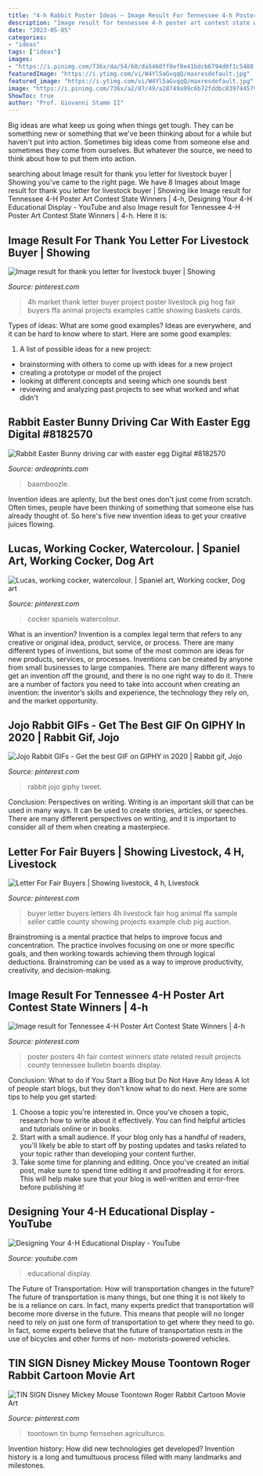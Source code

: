 ```yaml
---
title: "4-h Rabbit Poster Ideas ~ Image Result For Tennessee 4-h Poster Art Contest State Winners"
description: "Image result for tennessee 4-h poster art contest state winners"
date: "2023-05-05"
categories:
- "ideas"
tags: ["ideas"]
images:
- "https://i.pinimg.com/736x/da/54/60/da5460ff8ef8e41bdcb6794d0f1c5488.jpg"
featuredImage: "https://i.ytimg.com/vi/W4Yl5aGvqqQ/maxresdefault.jpg"
featured_image: "https://i.ytimg.com/vi/W4Yl5aGvqqQ/maxresdefault.jpg"
image: "https://i.pinimg.com/736x/a2/87/49/a28749a99c6b72fddbc8397445790493---h-poster.jpg"
ShowToc: true
author: "Prof. Giovanni Stamm II"
---
```



Big ideas are what keep us going when things get tough. They can be something new or something that we've been thinking about for a while but haven't put into action. Sometimes big ideas come from someone else and sometimes they come from ourselves. But whatever the source, we need to think about how to put them into action.

	

		
searching about Image result for thank you letter for livestock buyer | Showing you've came to the right page. We have 8 Images about Image result for thank you letter for livestock buyer | Showing like Image result for Tennessee 4-H Poster Art Contest State Winners | 4-h, Designing Your 4-H Educational Display - YouTube and also Image result for Tennessee 4-H Poster Art Contest State Winners | 4-h. Here it is:
		
    
## Image Result For Thank You Letter For Livestock Buyer | Showing

<img loading=lazy src="https://i.pinimg.com/736x/80/a8/4c/80a84c2ec9400975f51ebc8785341ca4.jpg" onerror="this.onerror=null;this.src='https://tse4.mm.bing.net/th?id=OIP.U4CSc8ljkf0Hq-LWf8kbRAHaFi&amp;pid=15.1';" alt="Image result for thank you letter for livestock buyer | Showing">

_Source: pinterest.com_

>4h market thank letter buyer project poster livestock pig hog fair buyers ffa animal projects examples cattle showing baskets cards. 

	

Types of ideas: What are some good examples?
Ideas are everywhere, and it can be hard to know where to start. Here are some good examples:
1. A list of possible ideas for a new project: 
- brainstorming with others to come up with ideas for a new project 
- creating a prototype or model of the project 
- looking at different concepts and seeing which one sounds best 
- reviewing and analyzing past projects to see what worked and what didn't 

    
## Rabbit Easter Bunny Driving Car With Easter Egg Digital #8182570

<img loading=lazy src="https://www.ardeaprints.com/p/172/rabbit-easter-bunny-driving-car-easter-egg-8182570.jpg" onerror="this.onerror=null;this.src='https://tse2.mm.bing.net/th?id=OIP.iE-KL6BvMI49X207geC2PgHaHa&amp;pid=15.1';" alt="Rabbit Easter Bunny driving car with easter egg Digital #8182570">

_Source: ardeaprints.com_

>baamboozle. 

	

Invention ideas are aplenty, but the best ones don't just come from scratch. Often times, people have been thinking of something that someone else has already thought of. So here's five new invention ideas to get your creative juices flowing.

    
## Lucas, Working Cocker, Watercolour. | Spaniel Art, Working Cocker, Dog Art

<img loading=lazy src="https://i.pinimg.com/736x/13/ef/bc/13efbc53a4688fd18022235859b1232f--working-cocker-spaniels.jpg" onerror="this.onerror=null;this.src='https://tse3.mm.bing.net/th?id=OIP.VBGOM4bKNCghHoZVjuOX2AHaJ3&amp;pid=15.1';" alt="Lucas, working cocker, watercolour. | Spaniel art, Working cocker, Dog art">

_Source: pinterest.com_

>cocker spaniels watercolour. 

	

What is an invention?
Invention is a complex legal term that refers to any creative or original idea, product, service, or process. There are many different types of inventions, but some of the most common are ideas for new products, services, or processes. Inventions can be created by anyone from small businesses to large companies. There are many different ways to get an invention off the ground, and there is no one right way to do it. There are a number of factors you need to take into account when creating an invention: the inventor’s skills and experience, the technology they rely on, and the market opportunity.

    
## Jojo Rabbit GIFs - Get The Best GIF On GIPHY In 2020 | Rabbit Gif, Jojo

<img loading=lazy src="https://i.pinimg.com/736x/ed/22/ae/ed22ae8223dfe80c3ccdc611bb5b4ad5.jpg" onerror="this.onerror=null;this.src='https://tse4.mm.bing.net/th?id=OIP.6cWq6c8uyc5j3qEP-ttEQQHaFj&amp;pid=15.1';" alt="Jojo Rabbit GIFs - Get the best GIF on GIPHY in 2020 | Rabbit gif, Jojo">

_Source: pinterest.com_

>rabbit jojo giphy tweet. 

	

Conclusion: Perspectives on writing.
Writing is an important skill that can be used in many ways. It can be used to create stories, articles, or speeches. There are many different perspectives on writing, and it is important to consider all of them when creating a masterpiece.

    
## Letter For Fair Buyers | Showing Livestock, 4 H, Livestock

<img loading=lazy src="https://i.pinimg.com/736x/4b/61/f4/4b61f43f6bce5770812bf2e840b307bd--animal-projects-animal-science.jpg" onerror="this.onerror=null;this.src='https://tse1.mm.bing.net/th?id=OIP.Lf03u_2u6RYC0U1hAmOFxwHaKM&amp;pid=15.1';" alt="Letter For Fair Buyers | Showing livestock, 4 h, Livestock">

_Source: pinterest.com_

>buyer letter buyers letters 4h livestock fair hog animal ffa sample seller cattle county showing projects example club pig auction. 

	

Brainstroming is a mental practice that helps to improve focus and concentration. The practice involves focusing on one or more specific goals, and then working towards achieving them through logical deductions. Brainstroming can be used as a way to improve productivity, creativity, and decision-making.

    
## Image Result For Tennessee 4-H Poster Art Contest State Winners | 4-h

<img loading=lazy src="https://i.pinimg.com/736x/a2/87/49/a28749a99c6b72fddbc8397445790493---h-poster.jpg" onerror="this.onerror=null;this.src='https://tse3.mm.bing.net/th?id=OIP.KBih2Rx2TAYfueLu20jywwHaEr&amp;pid=15.1';" alt="Image result for Tennessee 4-H Poster Art Contest State Winners | 4-h">

_Source: pinterest.com_

>poster posters 4h fair contest winners state related result projects county tennessee bulletin boards display. 

	

Conclusion: What to do if You Start a Blog but Do Not Have Any Ideas
A lot of people start blogs, but they don't know what to do next. Here are some tips to help you get started: 
1) Choose a topic you're interested in. Once you've chosen a topic, research how to write about it effectively. You can find helpful articles and tutorials online or in books.
2) Start with a small audience. If your blog only has a handful of readers, you'll likely be able to start off by posting updates and tasks related to your topic rather than developing your content further. 
3) Take some time for planning and editing. Once you've created an initial post, make sure to spend time editing it and proofreading it for errors. This will help make sure that your blog is well-written and error-free before publishing it!

    
## Designing Your 4-H Educational Display - YouTube

<img loading=lazy src="https://i.ytimg.com/vi/W4Yl5aGvqqQ/maxresdefault.jpg" onerror="this.onerror=null;this.src='https://tse4.mm.bing.net/th?id=OIP.dSAT-SXN2pDSlrJZwvFV3wHaEK&amp;pid=15.1';" alt="Designing Your 4-H Educational Display - YouTube">

_Source: youtube.com_

>educational display. 

	

The Future of Transportation: How will transportation changes in the future?
The future of transportation is many things, but one thing it is not likely to be is a reliance on cars. In fact, many experts predict that transportation will become more diverse in the future. This means that people will no longer need to rely on just one form of transportation to get where they need to go. In fact, some experts believe that the future of transportation rests in the use of bicycles and other forms of non- motorists-powered vehicles.

    
## TIN SIGN Disney Mickey Mouse Toontown Roger Rabbit Cartoon Movie Art

<img loading=lazy src="https://i.pinimg.com/736x/da/54/60/da5460ff8ef8e41bdcb6794d0f1c5488.jpg" onerror="this.onerror=null;this.src='https://tse4.mm.bing.net/th?id=OIP.fH7cse3-oAck5gpGFy3jKwHaJr&amp;pid=15.1';" alt="TIN SIGN Disney Mickey Mouse Toontown Roger Rabbit Cartoon Movie Art">

_Source: pinterest.com_

>toontown tin bump fernsehen agriculturco. 

	

Invention history: How did new technologies get developed?
Invention history is a long and tumultuous process filled with many landmarks and milestones.

